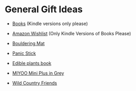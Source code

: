 # General Gift Ideas

- [Books](https://github.com/TerryLansdown/lists/blob/master/books-to-get.md) (Kindle versions only please)

- [Amazon Wishlist](https://www.amazon.co.uk/hz/wishlist/ls/amYEMNIYY7ALL8?ref_=wl_share)  (Only Kindle Versions of Books Please)
- [Bouldering Mat](https://alpkit.com/products/mujo-bouldering-mat)
- [Panic Stick](https://www.decathlon.co.uk/p/kong-panic-quickdraw/_/R-p-X8360989?mc=8360989&utm_term=8360989-2047927&srsltid=AQP2TeMJyomYzm7ndeArxHt-vzY7RFGqvi6cEx7vPacHj6oD0tjnVcpYQr)
- [Edible plants book](https://shop.eatweeds.co.uk/products/edible-and-medicinal-wild-plants-of-britain-and-ireland?utm_source=website&utm_medium=organic&utm_campaign=Edible+and+Medicinal+Wild+Plants&utm_content=embed&utm_term=v-A)
- [MIYOO Mini Plus in Grey](https://a.aliexpress.com/_Exf7Fw5)
- [Wild Country Friends](https://rockrun.com/products/wild-country-friend-1-2-3-set)